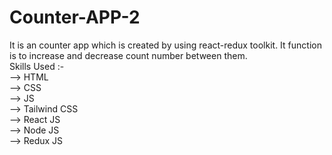 # Counter-APP-2
It is an counter app which is created by using react-redux toolkit. It function is to increase and decrease count number between them. <br/>
Skills Used :- <br/>
--> HTML <br/>
--> CSS <br/>
--> JS <br/>
--> Tailwind CSS <br/>
--> React JS <br/>
--> Node JS <br/>
--> Redux JS <br/>
